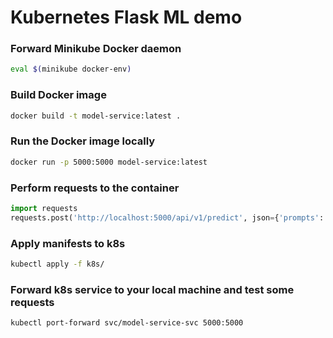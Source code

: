 # Kubernetes Flask ML demo

### Forward Minikube Docker daemon

```bash
eval $(minikube docker-env)
```

### Build Docker image

```bash
docker build -t model-service:latest .
```

### Run the Docker image locally

```bash
docker run -p 5000:5000 model-service:latest
```

### Perform requests to the container

```python
import requests
requests.post('http://localhost:5000/api/v1/predict', json={'prompts': ['i love you to the moon and back']}).json()
```

### Apply manifests to k8s

```bash
kubectl apply -f k8s/
```

### Forward k8s service to your local machine and test some requests

```bash
kubectl port-forward svc/model-service-svc 5000:5000
```
